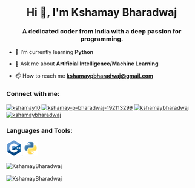 <h1 align="center">Hi 👋, I'm Kshamay Bharadwaj</h1>
<h3 align="center">A dedicated coder from India with a deep passion for programming.</h3>

- 🌱 I’m currently learning **Python**

- 💬 Ask me about **Artificial Intelligence/Machine Learning**

- 📫 How to reach me **kshamaypbharadwaj@gmail.com**

<h3 align="left">Connect with me:</h3>
<p align="left">
<a href="https://twitter.com/kshamay10" target="blank"><img align="center" src="https://raw.githubusercontent.com/rahuldkjain/github-profile-readme-generator/master/src/images/icons/Social/twitter.svg" alt="kshamay10" height="30" width="40" /></a>
<a href="https://linkedin.com/in/kshamay-p-bharadwaj-192113299" target="blank"><img align="center" src="https://raw.githubusercontent.com/rahuldkjain/github-profile-readme-generator/master/src/images/icons/Social/linked-in-alt.svg" alt="kshamay-p-bharadwaj-192113299" height="30" width="40" /></a>
<a href="https://instagram.com/kshamaybharadwaj" target="blank"><img align="center" src="https://raw.githubusercontent.com/rahuldkjain/github-profile-readme-generator/master/src/images/icons/Social/instagram.svg" alt="kshamaybharadwaj" height="30" width="40" /></a>
<a href="https://www.leetcode.com/kshamaybharadwaj" target="blank"><img align="center" src="https://raw.githubusercontent.com/rahuldkjain/github-profile-readme-generator/master/src/images/icons/Social/leet-code.svg" alt="kshamaybharadwaj" height="30" width="40" /></a>
</p>

<h3 align="left">Languages and Tools:</h3>
<p align="left"> 
  <a href="https://www.w3schools.com/cpp/" target="_blank" rel="noreferrer"> 
    <img src="https://raw.githubusercontent.com/devicons/devicon/master/icons/cplusplus/cplusplus-original.svg" alt="cplusplus" width="40" height="40"/> 
  </a> 
  <a href="https://www.python.org" target="_blank" rel="noreferrer"> 
    <img src="https://raw.githubusercontent.com/devicons/devicon/master/icons/python/python-original.svg" alt="python" width="40" height="40"/> 
  </a> 
</p>

<p><img align="center" src="https://github-readme-stats.vercel.app/api/top-langs?username=KshamayBharadwaj&show_icons=true&locale=en&layout=compact" alt="KshamayBharadwaj" /></p>

<p><img align="center" src="https://github-readme-streak-stats.herokuapp.com/?user=KshamayBharadwaj" alt="KshamayBharadwaj" /></p>
